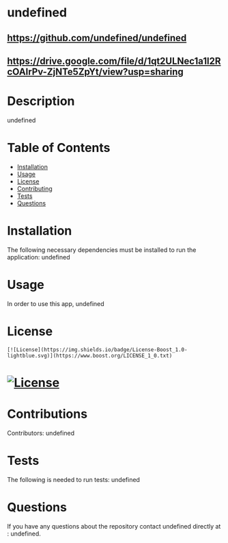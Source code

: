 # undefined
  ## https://github.com/undefined/undefined
  ## https://drive.google.com/file/d/1qt2ULNec1a1l2RcOAIrPv-ZjNTe5ZpYt/view?usp=sharing
  # Description
  undefined
  # Table of Contents
  * [Installation](#installation)
  * [Usage](#usage)
  * [License](#license)
  * [Contributing](#contributions)
  * [Tests](#tests)
  * [Questions](#questions)
  # Installation
  The following necessary dependencies must be installed to run the application: undefined
  # Usage
  In order to use this app, undefined
  # License
    [![License](https://img.shields.io/badge/License-Boost_1.0-lightblue.svg)](https://www.boost.org/LICENSE_1_0.txt)
  # [![License](https://img.shields.io/badge/License-Boost_1.0-lightblue.svg)](https://www.boost.org/LICENSE_1_0.txt)
  # Contributions
  Contributors: undefined
  # Tests
  The following is needed to run tests: undefined
  # Questions
  If you have any questions about the repository contact undefined directly at : undefined.
  